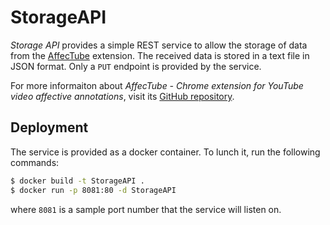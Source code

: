 # StorageAPI

 _Storage API_ provides a simple REST service to allow the storage of data from the [AffecTube](https://github.com/AffecTube/AffecTube) extension.
 The received data is stored in a text file in JSON format. Only a `PUT` endpoint is provided by the service.

For more informaiton about _AffecTube - Chrome extension for YouTube video affective annotations_, visit its [GitHub repository](https://github.com/AffecTube/AffecTube).  

## Deployment
The service is provided as a docker container. To lunch it, run the following commands:
```bash
$ docker build -t StorageAPI .
$ docker run -p 8081:80 -d StorageAPI
```
where `8081` is a sample port number that the service will listen on.

